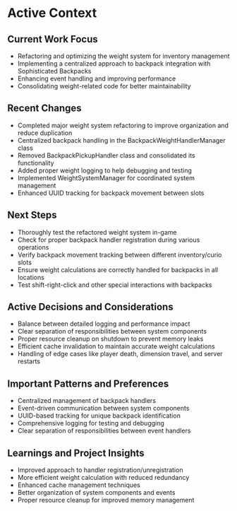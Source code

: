 # Active Context

## Current Work Focus
- Refactoring and optimizing the weight system for inventory management
- Implementing a centralized approach to backpack integration with Sophisticated Backpacks
- Enhancing event handling and improving performance
- Consolidating weight-related code for better maintainability

## Recent Changes
- Completed major weight system refactoring to improve organization and reduce duplication
- Centralized backpack handling in the BackpackWeightHandlerManager class
- Removed BackpackPickupHandler class and consolidated its functionality
- Added proper weight logging to help debugging and testing
- Implemented WeightSystemManager for coordinated system management
- Enhanced UUID tracking for backpack movement between slots

## Next Steps
- Thoroughly test the refactored weight system in-game
- Check for proper backpack handler registration during various operations
- Verify backpack movement tracking between different inventory/curio slots
- Ensure weight calculations are correctly handled for backpacks in all locations
- Test shift-right-click and other special interactions with backpacks

## Active Decisions and Considerations
- Balance between detailed logging and performance impact
- Clear separation of responsibilities between system components
- Proper resource cleanup on shutdown to prevent memory leaks
- Efficient cache invalidation to maintain accurate weight calculations
- Handling of edge cases like player death, dimension travel, and server restarts

## Important Patterns and Preferences
- Centralized management of backpack handlers
- Event-driven communication between system components
- UUID-based tracking for unique backpack identification
- Comprehensive logging for testing and debugging
- Clear separation of responsibilities between event handlers

## Learnings and Project Insights
- Improved approach to handler registration/unregistration
- More efficient weight calculation with reduced redundancy
- Enhanced cache management techniques
- Better organization of system components and events
- Proper resource cleanup for improved memory management 